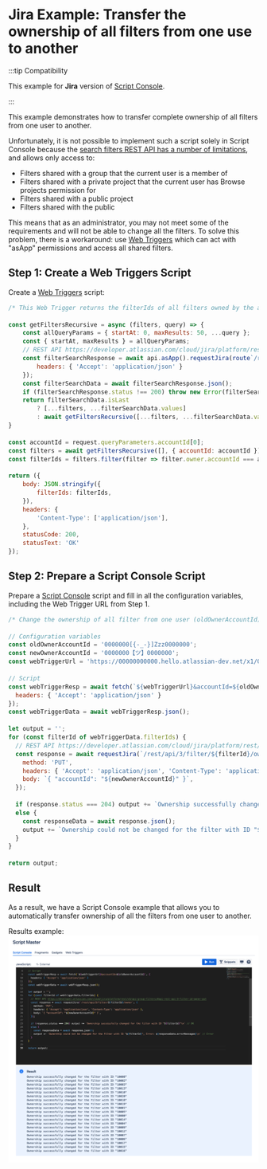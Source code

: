 # Jira Example: Transfer the ownership of all filters from one use to another

:::tip Compatibility

This example for **Jira** version of [Script Console](./index.md).

:::

This example demonstrates how to transfer complete ownership of all filters from one user to another.

Unfortunately, it is not possible to implement such a script solely in Script Console because the [search filters REST API has a number of limitations](https://developer.atlassian.com/cloud/jira/platform/rest/v3/api-group-filters/#api-rest-api-3-filter-search-get), and allows only access to:
- Filters shared with a group that the current user is a member of
- Filters shared with a private project that the current user has Browse projects permission for
- Filters shared with a public project
- Filters shared with the public

This means that as an administrator, you may not meet some of the requirements and will not be able to change all the filters. To solve this problem, there is a workaround: use [Web Triggers](../web-triggers/) which can act with "asApp" permissions and access all shared filters.

## Step 1: Create a Web Triggers Script

Create a [Web Triggers](../web-triggers/) script:

```javascript
/* This Web Trigger returns the filterIds of all filters owned by the accountId specified in the query parameters */

const getFiltersRecursive = async (filters, query) => {
    const allQueryParams = { startAt: 0, maxResults: 50, ...query };
    const { startAt, maxResults } = allQueryParams;
    // REST API https://developer.atlassian.com/cloud/jira/platform/rest/v3/api-group-filters/#api-rest-api-3-filter-search-get
    const filterSearchResponse = await api.asApp().requestJira(route`/rest/api/3/filter/search?${new URLSearchParams(allQueryParams).toString()}&expand=owner`, {
        headers: { 'Accept': 'application/json' }
    });
    const filterSearchData = await filterSearchResponse.json();
    if (filterSearchResponse.status !== 200) throw new Error(filterSearchData.errorMessages);
    return filterSearchData.isLast
        ? [...filters, ...filterSearchData.values]
        : await getFiltersRecursive([...filters, ...filterSearchData.values], { ...allQueryParams, startAt: startAt + maxResults });
}

const accountId = request.queryParameters.accountId[0];
const filters = await getFiltersRecursive([], { accountId: accountId });
const filterIds = filters.filter(filter => filter.owner.accountId === accountId).map(filter => filter.id);

return ({
    body: JSON.stringify({
        filterIds: filterIds,
    }),
    headers: {
        'Content-Type': ['application/json'],
    },
    statusCode: 200,
    statusText: 'OK'
});
```


## Step 2: Prepare a Script Console Script

Prepare a [Script Console](./index.md) script and fill in all the configuration variables, including the Web Trigger URL from Step 1.

```javascript
/* Change the ownership of all filter from one user (oldOwnerAccountId), to another (newOwnerAccountId) */

// Configuration variables
const oldOwnerAccountId = '0000000[{-_-}]Zzz0000000';
const newOwnerAccountId = '0000000【ツ】0000000';
const webTriggerUrl = 'https://00000000000.hello.atlassian-dev.net/x1/0000000000000';

// Script
const webTriggerResp = await fetch(`${webTriggerUrl}&accountId=${oldOwnerAccountId}`, {
  headers: { 'Accept': 'application/json' }
});
const webTriggerData = await webTriggerResp.json();

let output = '';
for (const filterId of webTriggerData.filterIds) {
  // REST API https://developer.atlassian.com/cloud/jira/platform/rest/v3/api-group-filters/#api-rest-api-3-filter-id-owner-put
  const response = await requestJira(`/rest/api/3/filter/${filterId}/owner`, {
    method: 'PUT',
    headers: { 'Accept': 'application/json', 'Content-Type': 'application/json' },
    body: `{ "accountId": "${newOwnerAccountId}" }`,
  });

  if (response.status === 204) output += `Ownership successfully changed for the filter with ID "${filterId}"\n` // OK
  else {
    const responseData = await response.json();
    output += `Ownership could not be changed for the filter with ID "${filterId}", Error: ${responseData.errorMessages}\n` // Error
  }
}

return output;
```

## Result

As a result, we have a Script Console example that allows you to automatically transfer ownership of all the filters from one user to another.

Results example:
![](./img/example-transfer-ownership.png)